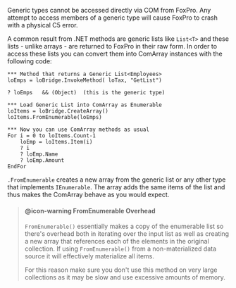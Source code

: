 ﻿Generic types cannot be accessed directly via COM from FoxPro. Any attempt to access members of a generic type will cause FoxPro to crash with a physical C5 error.A common result from .NET methods are generic lists like `List<T>` and these lists - unlike arrays - are returned to FoxPro in their raw form. In order to access these lists you can convert them into ComArray instances with the following code:```foxpro*** Method that returns a Generic List<Employees>loEmps = loBridge.InvokeMethod( loTax, "GetList")? loEmps   && (Object)  (this is the generic type)*** Load Generic List into ComArray as EnumerableloItems = loBridge.CreateArray()loItems.FromEnumerable(loEmps)*** Now you can use ComArray methods as usualFor i = 0 to loItems.Count-1	loEmp = loItems.Item(i)	? i	? loEmp.Name	? loEmp.AmountEndFor ````.FromEnumerable` creates a new array from the generic list or any other type that implements `IEnumerable`. The array adds the same items of the list and thus makes the ComArray behave as you would expect.> #### @icon-warning FromEnumerable Overhead> `FromEnumerable()` essentially makes a copy of the enumerable list so there's overhead both in iterating over the input list as well as creating a new array that references each of the elements in the original collection. If using `FromEnumerable()` from a non-materialized data source it will effectively materialize all items.>> For this reason make sure you don't use this method on very large collections as it may be slow and use excessive amounts of memory.